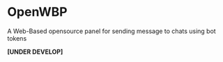 # OpenWBP
A Web-Based opensource panel for sending message to chats using bot tokens

**[UNDER DEVELOP]**
